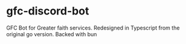 # gfc-discord-bot
GFC Bot for Greater faith services. Redesigned in Typescript from the original go version. Backed with bun
